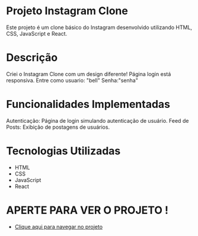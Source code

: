# Projeto Instagram Clone

Este projeto é um clone básico do Instagram desenvolvido utilizando HTML, CSS, JavaScript e React.

# Descrição

Criei o Instagram Clone com um design diferente! Página login está responsiva.
Entre como usuario: "bell"
Senha:"senha"

# Funcionalidades Implementadas

Autenticação: Página de login simulando autenticação de usuário.
Feed de Posts: Exibição de postagens de usuários.

# Tecnologias Utilizadas

- HTML
- CSS
- JavaScript
- React

# APERTE PARA VER O PROJETO !
- [Clique aqui para navegar no projeto](https://izabellyarmeris.github.io/instagram/http://instagram-omega-woad.vercel.app/)
